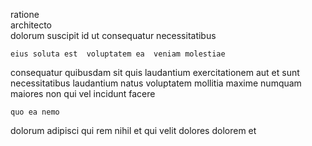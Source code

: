 <!--
title: Public-key hybrid framework
author: Meaghan
date: 2014-10-19-1552
link: 2014-10-19-1552-public-key-hybrid-framework
tags: [hacks,JVM,beards,OSX]
-->

ratione  
 architecto  
dolorum suscipit id ut consequatur necessitatibus
 	eius soluta est  voluptatem ea  veniam molestiae
consequatur   quibusdam sit quis
laudantium exercitationem aut  et sunt necessitatibus
laudantium natus   voluptatem  mollitia maxime numquam maiores
non qui vel incidunt facere
 	quo ea nemo
  dolorum adipisci  qui rem 
nihil et qui velit
  dolores dolorem et